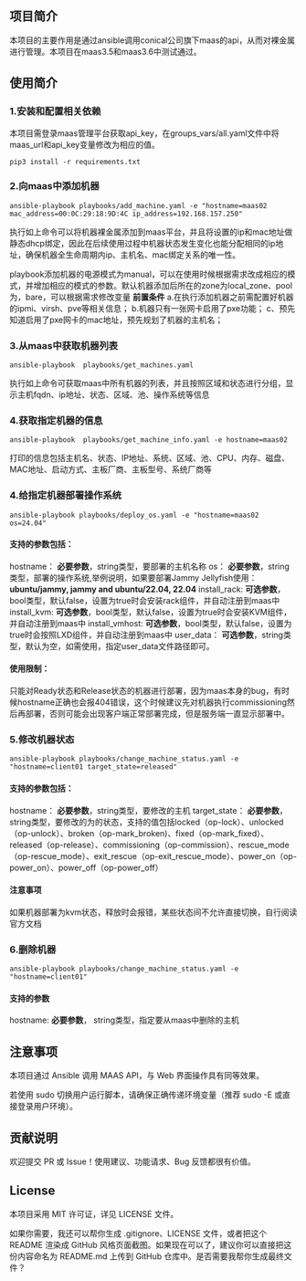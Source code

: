 ## 项目简介
本项目的主要作用是通过ansible调用conical公司旗下maas的api，从而对裸金属进行管理。本项目在maas3.5和maas3.6中测试通过。

## 使用简介
### 1.安装和配置相关依赖
本项目需登录maas管理平台获取api_key，在groups_vars/all.yaml文件中将maas_url和api_key变量修改为相应的值。
```shell
pip3 install -r requirements.txt
```

### 2.向maas中添加机器
```shell
ansible-playbook playbooks/add_machine.yaml -e "hostname=maas02 mac_address=00:0C:29:18:9D:4C ip_address=192.168.157.250"
```
执行如上命令可以将机器裸金属添加到maas平台，并且将设置的ip和mac地址做静态dhcp绑定，因此在后续使用过程中机器状态发生变化也能分配相同的ip地址，确保机器全生命周期内ip、主机名、mac绑定关系的唯一性。

playbook添加机器的电源模式为manual，可以在使用时候根据需求改成相应的模式，并增加相应的模式的参数。默认机器添加后所在的zone为local_zone、pool为，bare，可以根据需求修改变量
**前置条件**
a.在执行添加机器之前需配置好机器的ipmi、virsh、pve等相关信息；
b.机器只有一张网卡启用了pxe功能；
c、预先知道启用了pxe网卡的mac地址，预先规划了机器的主机名；

### 3.从maas中获取机器列表
```shell
ansible-playbook  playbooks/get_machines.yaml
```
执行如上命令可获取maas中所有机器的列表，并且按照区域和状态进行分组，显示主机fqdn、ip地址、状态、区域、池、操作系统等信息

### 4.获取指定机器的信息
```shell
ansible-playbook  playbooks/get_machine_info.yaml -e hostname=maas02
```
打印的信息包括主机名、状态、IP地址、系统、区域、池、CPU、内存、磁盘、MAC地址、启动方式、主板厂商、主板型号、系统厂商等



### 4.给指定机器部署操作系统
```shell
ansible-playbook playbooks/deploy_os.yaml -e "hostname=maas02 os=24.04"
```
#### 支持的参数包括：
hostname：       **必要参数**，string类型，要部署的主机名称
os：             **必要参数**，string类型，部署的操作系统,举例说明，如果要部署Jammy Jellyfish使用：**ubuntu/jammy, jammy and ubuntu/22.04, 22.04**
install_rack:   **可选参数**，bool类型，默认false，设置为true时会安装rack组件，并自动注册到maas中
install_kvm:    **可选参数**，bool类型，默认false，设置为true时会安装KVM组件，并自动注册到maas中
install_vmhost: **可选参数**，bool类型，默认false，设置为true时会按照LXD组件，并自动注册到maas中
user_data：      **可选参数**，string类型，默认为空，如需使用，指定user_data文件路径即可。
#### 使用限制：
只能对Ready状态和Release状态的机器进行部署，因为maas本身的bug，有时候hostname正确也会报404错误，这个时候建议先对机器执行commissioning然后再部署，否则可能会出现客户端正常部署完成，但是服务端一直显示部署中。

### 5.修改机器状态
```shell
ansible-playbook playbooks/change_machine_status.yaml -e "hostname=client01 target_state=released"
```


#### 支持的参数包括：
hostname：       **必要参数**，string类型，要修改的主机
target_state：   **必要参数**，string类型，要修改的为的状态，支持的值包括locked（op-lock）、unlocked（op-unlock）、broken（op-mark_broken)、fixed（op-mark_fixed）、 released（op-release）、commissioning（op-commission）、rescue_mode（op-rescue_mode）、exit_rescue（op-exit_rescue_mode）、power_on（op-power_on）、power_off（op-power_off）

#### 注意事项 
如果机器部署为kvm状态，释放时会报错，某些状态间不允许直接切换，自行阅读官方文档

### 6.删除机器
```shell
ansible-playbook playbooks/change_machine_status.yaml -e "hostname=client01"
```
#### 支持的参数
hostname:    **必要参数**， string类型，指定要从maas中删除的主机

## 注意事项
本项目通过 Ansible 调用 MAAS API，与 Web 界面操作具有同等效果。

若使用 sudo 切换用户运行脚本，请确保正确传递环境变量（推荐 sudo -E 或直接登录用户环境）。

## 贡献说明
欢迎提交 PR 或 Issue！使用建议、功能请求、Bug 反馈都很有价值。

## License
本项目采用 MIT 许可证，详见 LICENSE 文件。

如果你需要，我还可以帮你生成 .gitignore、LICENSE 文件，或者把这个 README 渲染成 GitHub 风格页面截图。如果现在可以了，建议你可以直接把这份内容命名为 README.md 上传到 GitHub 仓库中。是否需要我帮你生成最终文件？


